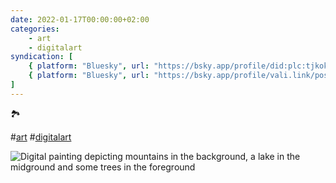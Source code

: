 ```yaml
---
date: 2022-01-17T00:00:00+02:00
categories:
    - art
    - digitalart
syndication: [
    { platform: "Bluesky", url: "https://bsky.app/profile/did:plc:tjkokzqdnfzzlaxdjjzzzi5b/post/3k6dt43kgkf2o", hidden: true },
    { platform: "Bluesky", url: "https://bsky.app/profile/vali.link/post/3k6dt43kgkf2o" }
]
---
```

🏞️

#<a href="/categories/art" class="p-category">art</a> #<a href="/categories/digitalart" class="p-category">digitalart</a>

<img src="/posts/2022-01-17_0000/mountain-lake.jpg" alt="Digital painting depicting mountains in the background, a lake in the midground and some trees in the foreground" >

